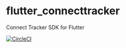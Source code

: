 # flutter_connecttracker
 Connect Tracker SDK for Flutter

[![CircleCI](https://dl.circleci.com/status-badge/img/gh/connectedinteractive/connectsdk-flutter/tree/main.svg?style=svg&circle-token=1653876f99a5465000014bdc4909a2fdbef9d6a3)](https://dl.circleci.com/status-badge/redirect/gh/connectedinteractive/connectsdk-flutter/tree/main)
